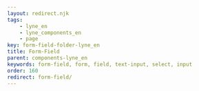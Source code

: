 ```yaml
---
layout: redirect.njk
tags: 
    - lyne_en
    - lyne_components_en
    - page
key: form-field-folder-lyne_en
title: Form-Field
parent: components-lyne_en
keywords: form-field, form, field, text-input, select, input
order: 160
redirect: form-field/
---
```

